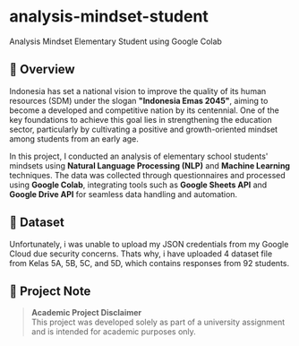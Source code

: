# analysis-mindset-student

Analysis Mindset Elementary Student using Google Colab

## 📌 Overview

Indonesia has set a national vision to improve the quality of its human resources (SDM) under the slogan **"Indonesia Emas 2045"**, aiming to become a developed and competitive nation by its centennial. One of the key foundations to achieve this goal lies in strengthening the education sector, particularly by cultivating a positive and growth-oriented mindset among students from an early age.

In this project, I conducted an analysis of elementary school students' mindsets using **Natural Language Processing (NLP)** and **Machine Learning** techniques. The data was collected through questionnaires and processed using **Google Colab**, integrating tools such as **Google Sheets API** and **Google Drive API** for seamless data handling and automation.

## 📁 Dataset

Unfortunately, i was unable to upload my JSON credentials from my Google Cloud due security concerns. Thats why, i have uploaded 4 dataset file from Kelas 5A, 5B, 5C, and 5D, which contains responses from 92 students.

## 🚧 Project Note

> **Academic Project Disclaimer**  
> This project was developed solely as part of a university assignment and is intended for academic purposes only.
